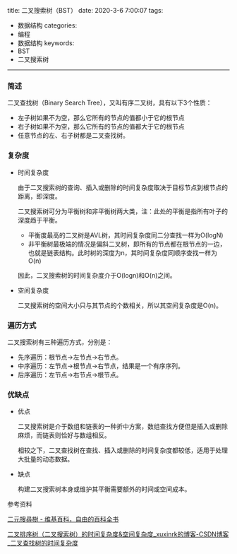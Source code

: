 title: 二叉搜索树（BST）
date: 2020-3-6 7:00:07
tags:
- 数据结构
categories:
- 编程
- 数据结构
keywords:
- BST
- 二叉搜索树

---

### 简述

二叉查找树（Binary Search Tree），又叫有序二叉树，具有以下3个性质：

- 左子树如果不为空，那么它所有的节点的值都小于它的根节点
- 右子树如果不为空，那么它所有的节点的值都大于它的根节点
- 任意节点的左、右子树都是二叉查找树。

<!-- more -->

### 复杂度

- 时间复杂度
    
    由于二叉搜索树的查询、插入或删除的时间复杂度取决于目标节点到根节点的距离，即深度。
    
    二叉搜索树可分为平衡树和非平衡树两大类，注：此处的平衡是指所有叶子的深度趋于平衡。
    
    - 平衡度最高的二叉树是AVL树，其时间复杂度同二分查找一样为O(logN)
    - 非平衡树最极端的情况是偏斜二叉树，即所有的节点都在根节点的一边，也就是链表结构。此时树的深度为n，其时间复杂度同顺序查找一样为O(n)
    
    因此，二叉搜索树的时间复杂度介于O(logn)和O(n)之间。
    
- 空间复杂度
    
    二叉搜索树的空间大小只与其节点的个数相关，所以其空间复杂度是O(n)。
    

### 遍历方式

二叉搜索树有三种遍历方式，分别是：

- 先序遍历：根节点→左节点→右节点。
- 中序遍历：左节点→根节点→右节点，结果是一个有序序列。
- 后序遍历：左节点→右节点→根节点。

### 优缺点

- 优点
    
    二叉搜索树是介于数组和链表的一种折中方案，数组查找方便但是插入或删除麻烦，而链表则恰好与数组相反。
    
    相较之下，二叉查找树在查找、插入或删除的时间复杂度都较低，适用于处理大批量的动态数据。
    
- 缺点
    
    构建二叉搜索树本身或维护其平衡需要额外的时间或空间成本。
    
 

参考资料

[二元搜尋樹 - 维基百科，自由的百科全书](https://zh.wikipedia.org/wiki/%E4%BA%8C%E5%85%83%E6%90%9C%E5%B0%8B%E6%A8%B9)

[二叉排序树（二叉搜索树）的时间复杂度&空间复杂度_xuxinrk的博客-CSDN博客_二叉查找树的时间复杂度](https://blog.csdn.net/xuxinrk/article/details/89553511)